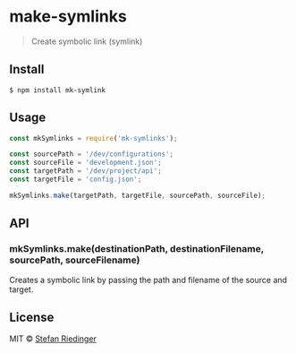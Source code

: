 # make-symlinks
> Create symbolic link (symlink)


## Install

```console
$ npm install mk-symlink
```

## Usage

```js
const mkSymlinks = require('mk-symlinks');

const sourcePath = '/dev/configurations';
const sourceFile = 'development.json';
const targetPath = '/dev/project/api';
const targetFile = 'config.json';

mkSymlinks.make(targetPath, targetFile, sourcePath, sourceFile);
```


## API

### mkSymlinks.make(destinationPath, destinationFilename, sourcePath, sourceFilename)

Creates a symbolic link by passing the path and filename of the source and target.

## License

MIT © [Stefan Riedinger](https://github.com/SeeeD)
